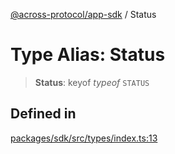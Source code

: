 [@across-protocol/app-sdk](../README.md) / Status

# Type Alias: Status

> **Status**: keyof _typeof_ `STATUS`

## Defined in

[packages/sdk/src/types/index.ts:13](https://github.com/across-protocol/toolkit/blob/fa61c35c7597804e093096de254dbc326f096003/packages/sdk/src/types/index.ts#L13)
